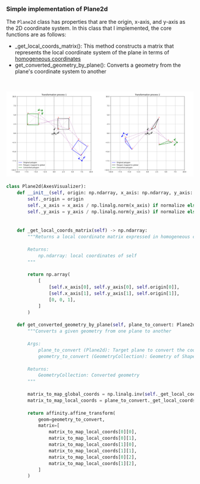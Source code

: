 <h3>Simple implementation of Plane2d</h3>

The `Plane2d` class has properties that are the origin, x-axis, and y-axis as the 2D coordinate system. In this class that I implemented, the core functions are as follows:

- _get_local_coords_matrix(): This method constructs a matrix that represents the local coordinate system of the plane in terms of [homogeneous coordinates](https://eunho5751.tistory.com/38)
- get_converted_geometry_by_plane(): Converts a geometry from the plane's coordinate system to another

<br>

![Alt text](plane2d_viz.png)

```python
class Plane2d(AxesVisualizer):
    def __init__(self, origin: np.ndarray, x_axis: np.ndarray, y_axis: np.ndarray, normalize: bool = True):
        self._origin = origin
        self._x_axis = x_axis / np.linalg.norm(x_axis) if normalize else x_axis
        self._y_axis = y_axis / np.linalg.norm(y_axis) if normalize else y_axis
        

    def _get_local_coords_matrix(self) -> np.ndarray:
        """Returns a local coordinate matrix expressed in homogeneous coordinates

        Returns:
            np.ndarray: local coordinates of self
        """
        
        return np.array(
            [
                [self.x_axis[0], self.y_axis[0], self.origin[0]],
                [self.x_axis[1], self.y_axis[1], self.origin[1]],
                [0, 0, 1],
            ]
        )
    
    def get_converted_geometry_by_plane(self, plane_to_convert: Plane2d, geometry_to_convert: GeometryCollection) -> GeometryCollection:
        """Converts a given geometry from one plane to another

        Args:
            plane_to_convert (Plane2d): Target plane to convert the coordinate system
            geometry_to_convert (GeometryCollection): Geometry of Shapely to convert

        Returns:
            GeometryCollection: Converted geometry
        """
        
        matrix_to_map_global_coords = np.linalg.inv(self._get_local_coords_matrix())
        matrix_to_map_local_coords = plane_to_convert._get_local_coords_matrix() @ matrix_to_map_global_coords

        return affinity.affine_transform(
            geom=geometry_to_convert,
            matrix=[
                matrix_to_map_local_coords[0][0], 
                matrix_to_map_local_coords[0][1],
                matrix_to_map_local_coords[1][0], 
                matrix_to_map_local_coords[1][1],
                matrix_to_map_local_coords[0][2],
                matrix_to_map_local_coords[1][2],
            ]
        )

